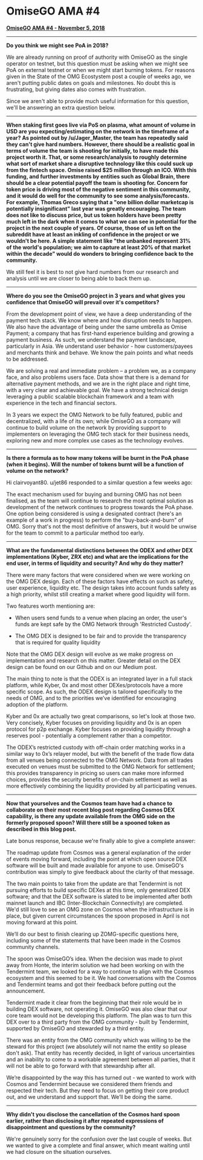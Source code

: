 # OmiseGO AMA #4

**[OmiseGO AMA #4 - November 5, 2018](https://www.reddit.com/r/omise_go/comments/9ubemn/omisego_ama_4_november_5_2018/)**

***

**Do you think we might see PoA in 2018?**

We are already running on proof of authority with OmiseGO as the single operator on testnet, but this question must be asking when we might see PoA on external testnet or when we might start burning tokens. For reasons given in the State of the OMG Ecostystem post a couple of weeks ago, we aren't putting public dates on goals and milestones. No doubt this is frustrating, but giving dates also comes with frustration.

Since we aren't able to provide much useful information for this question, we'll be answering an extra question below.

***

**When staking first goes live via PoS on plasma, what amount of volume in USD are you expecting/estimating on the network in the timeframe of a year? As pointed out by /u/Jager_Master, the team has repeatedly said they can't give hard numbers. However, there should be a realistic goal in terms of volume the team is shooting for initially, to have made this project worth it. That, or some research/analysis to roughly determine what sort of market share a disruptive technology like this could suck up from the fintech space. Omise raised $25 million through an ICO. With this funding, and further investments by entities such as Global Brain, there should be a clear potential payoff the team is shooting for. Concern for token price is driving most of the negative sentiment in this community, and it would do well for the community to see some analysis/forecasts. For example, Thomas Greco saying that a "one billion dollar marketcap is potentially insignificant" last year was greatly encouraging. The team does not like to discuss price, but us token holders have been pretty much left in the dark when it comes to what we can see in potential for the project in the next couple of years. Of course, those of us left on the subreddit have at least an inkling of confidence in the project or we wouldn't be here. A simple statement like "the unbanked represent 31% of the world's population; we aim to capture at least 20% of that market within the decade" would do wonders to bringing confidence back to the community.**

We still feel it is best to not give hard numbers from our research and analysis until we are closer to being able to back them up.

***

**Where do you see the OmiseGO project in 3 years and what gives you confidence that OmiseGO will prevail over it's competitors?**

From the development point of view, we have a deep understanding of the payment tech stack. We know where and how disruption needs to happen. We also have the advantage of being under the same umbrella as Omise Payment; a company that has first-hand experience building and growing a payment business. As such, we understand the payment landscape, particularly in Asia. We understand user behavior - how customers/payees and merchants think and behave. We know the pain points and what needs to be addressed.

We are solving a real and immediate problem – a problem we, as a company face, and also problems users face. Data show that there is a demand for alternative payment methods, and we are in the right place and right time, with a very clear and achievable goal. We have a strong technical design leveraging a public scalable blockchain framework and a team with experience in the tech and financial sectors.

In 3 years we expect the OMG Network to be fully featured, public and decentralized, with a life of its own; while OmiseGO as a company will continue to build volume on the network by providing support to implementers on leveraging the OMG tech stack for their business needs, exploring new and more complex use cases as the technology evolves.

***

**Is there a formula as to how many tokens will be burnt in the PoA phase (when it begins). Will the number of tokens burnt will be a function of volume on the network?**

Hi clairvoyant80. u/jet86 responded to a similar question a few weeks ago:

The exact mechanism used for buying and burning OMG has not been finalised, as the team will continue to research the most optimal solution as development of the network continues to progress towards the PoA phase. One option being considered is using a designated contract (here's an example of a work in progress) to perform the "buy-back-and-burn" of OMG. Sorry that's not the most definitive of answers, but it would be unwise for the team to commit to a particular method too early.

***

**What are the fundamental distinctions between the ODEX and other DEX implementations (Kyber, ZRX etc) and what are the implications for the end user, in terms of liquidity and security? And why do they matter?**

There were many factors that were considered when we were working on the OMG DEX design. Each of these factors have effects on such as safety, user experience, liquidity etc. The design takes into account funds safety as a high priority, whilst still creating a market where good liquidity will form.

Two features worth mentioning are:

* When users send funds to a venue when placing an order, the user's funds are kept safe by the OMG Network through 'Restricted Custody'.

* The OMG DEX is designed to be fair and to provide the transparency that is required for quality liquidity

Note that the OMG DEX design will evolve as we make progress on implementation and research on this matter. Greater detail on the DEX design can be found on our Github and on our Medium post.

The main thing to note is that the ODEX is an integrated layer in a full stack platform, while Kyber, 0x and most other DEXes/protocols have a more specific scope. As such, the ODEX design is tailored specifically to the needs of OMG, and to the priorities we’ve identified for encouraging adoption of the platform.

Kyber and 0x are actually two great comparisons, so let's look at those two. Very concisely, Kyber focuses on providing liquidity and 0x is an open protocol for p2p exchange. Kyber focuses on providing liquidity through a reserves pool - potentially a complement rather than a competitor.

The ODEX’s restricted custody with off-chain order matching works in a similar way to 0x’s relayer model, but with the benefit of the trade flow data from all venues being connected to the OMG Network. Data from all trades executed on venues must be submitted to the OMG Network for settlement; this provides transparency in pricing so users can make more informed choices, provides the security benefits of on-chain settlement as well as more effectively combining the liquidity provided by all participating venues.

***

**Now that yourselves and the Cosmos team have had a chance to collaborate on their most recent blog post regarding Cosmos DEX capability, is there any update available from the OMG side on the formerly proposed spoon? Will there still be a spooned token as described in this blog post.**

Late bonus response, because we're finally able to give a complete answer:

The roadmap update from Cosmos was a general explanation of the order of events moving forward, including the point at which open source DEX software will be built and made available for anyone to use. OmiseGO's contribution was simply to give feedback about the clarity of that message.

The two main points to take from the update are that Tendermint is not pursuing efforts to build specific DEXes at this time, only generalized DEX software; and that the DEX software is slated to be implemented after both mainnet launch and IBC (Inter-Blockchain Connectivity) are completed. We'd still love to see an OMG zone on Cosmos when the infrastructure is in place, but given current circumstances the spoon proposed in April is not moving forward at this point.

We’ll do our best to finish clearing up ZOMG-specific questions here, including some of the statements that have been made in the Cosmos community channels.

The spoon was OmiseGO’s idea. When the decision was made to pivot away from Honte, the interim solution we had been working on with the Tendermint team, we looked for a way to continue to align with the Cosmos ecosystem and this seemed to be it. We had conversations with the Cosmos and Tendermint teams and got their feedback before putting out the announcement.

Tendermint made it clear from the beginning that their role would be in building DEX software, not operating it. OmiseGO was also clear that our core team would not be developing this platform. The plan was to turn this DEX over to a third party from the OMG community - built by Tendermint, supported by OmiseGO and stewarded by a third entity.

There was an entity from the OMG community which was willing to be the steward for this project (we absolutely will not name the entity so please don't ask). That entity has recently decided, in light of various uncertainties and an inability to come to a workable agreement between all parties, that it will not be able to go forward with that stewardship after all.

We’re disappointed by the way this has turned out - we wanted to work with Cosmos and Tendermint because we considered them friends and respected their tech. But they need to focus on getting their core product out, and we understand and support that. We’ll be doing the same.

***

**Why didn't you disclose the cancellation of the Cosmos hard spoon earlier, rather than disclosing it after repeated expressions of disappointment and questions by the community?**

We're genuinely sorry for the confusion over the last couple of weeks. But we wanted to give a complete and final answer, which meant waiting until we had closure on the situation ourselves.
